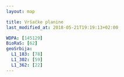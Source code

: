 ```yaml
---
layout: map

title: Vršačke planine
last_modified_at: 2018-05-21T19:19:13+02:00

WDPA: [145129]
BioRaS: [62]
geoSrbija:
  L1_183: [78]
  L1_302: [59]
  L1_362: [22]
---
```

